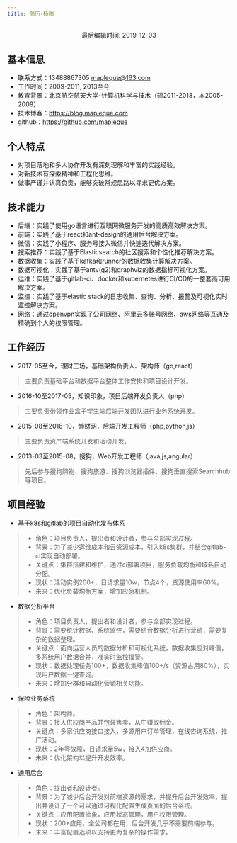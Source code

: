 ```yaml
---
title: 简历-杨阳
---
```

<p style="text-align: center"><span>最后编辑时间: 2019-12-03</span></p>

基本信息
----

- 联系方式：13488867305 mapleque@163.com
- 工作时间：2009-2011, 2013至今
- 教育背景：北京航空航天大学-计算机科学与技术（硕2011-2013，本2005-2009）
- 技术博客：https://blog.mapleque.com
- github：https://github.com/mapleque

个人特点
----

- 对项目落地和多人协作开发有深刻理解和丰富的实践经验。
- 对新技术有探索精神和工程化思维。
- 做事严谨并认真负责，能够突破常规思路以寻求更优方案。

技术能力
----
- 后端：实践了使用go语言进行互联网微服务开发的高质高效解决方案。
- 前端：实践了基于react和ant-design的通用后台解决方案。
- 微信：实践了小程序、服务号接入微信并快速迭代解决方案。
- 搜索推荐：实践了基于Elasticsearch的社区搜索和个性化推荐解决方案。
- 数据收集：实践了基于kafka和runner的数据收集计算解决方案。
- 数据可视化：实践了基于antv(g2)和graphviz的数据指标可视化方案。
- 运维：实践了基于gitlab-ci、docker和kubernetes进行CI/CD的一整套高可用解决方案。
- 监控：实践了基于elastic stack的日志收集、查询、分析、报警及可视化实时监控解决方案。
- 网络：通过openvpn实现了公司网络、阿里云多账号网络、aws网络等互通及精确到个人的权限管理。

工作经历
----
- 2017-05至今，理财工场，基础架构负责人、架构师（go,react）
> 主要负责基础平台和数据平台整体工作安排和项目设计开发。
- 2016-10至2017-05，知识印象，项目后端开发负责人（php）
> 主要负责带领作业盒子学生端后端开发团队进行业务系统开发。
- 2015-08至2016-10，懒财网，后端开发工程师（php,python,js）
> 主要负责资产端系统开发和活动开发。
- 2013-03至2015-08，搜狗，Web开发工程师（java,js,angular）
> 先后参与搜狗购物、搜狗旅游、搜狗浏览器插件、搜狗垂直搜索Searchhub等项目。

项目经验
----
- 基于k8s和gitlab的项目自动化发布体系
> - 角色：项目负责人，提出者和设计者，参与全部实现过程。
> - 背景：为了减少运维成本和云资源成本，引入k8s集群，并结合gitlab-ci实现自动部署。
> - 关键点：集群搭建和维护，通过ci部署项目，服务负载均衡和域名自动分配。
> - 现状：活动实例200+，日请求量10w，节点4个，资源使用率60%。
> - 未来：优化负载均衡方案，增加应急机制。
- 数据分析平台
> - 角色：项目负责人，提出者和设计者，参与全部实现过程。
> - 背景：需要统计数据、系统监控，需要结合数据分析进行营销，需要复杂的数据整理。
> - 关键点：面向运营人员的数据分析和可视化系统，数据收集应对峰值，多系统用户数据合并，准实时监控报警。
> - 现状：数据处理任务100+，数据收集峰值100+/s（资源占用80%），实现用户数据一键查询。
> - 未来：增加分群和自动化营销相关功能。
- 保险业务系统
> - 角色：架构师。
> - 背景：接入供应商产品并包装售卖，从中赚取佣金。
> - 关键点：多家供应商接口接入，多源用户订单管理，在线咨询系统，推广活动。
> - 现状：2年零故障，日请求量5w，接入4加供应商。
> - 未来：优化架构以提升开发效率。
- 通用后台
> - 角色：提出者和设计者。
> - 背景：为了减少后台开发对前端资源的需求，并提升后台开发效率，提出并设计了一个可以通过可视化配置生成页面的后台系统。
> - 关键点：应用配置抽象，应用状态管理，用户权限管理。
> - 现状：200+应用，全公司都在用，后台开发几乎不需要前端参与。
> - 未来：丰富配置选项以支持更为复杂的操作需求。
